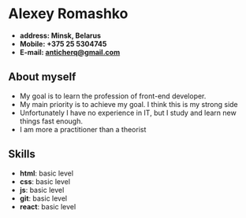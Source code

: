 # Alexey Romashko
* **address: Minsk, Belarus**
* **Mobile:  +375 25 5304745**
* **E-mail:  anticherq@gmail.com**

## About myself

* My goal is to learn the profession of front-end developer.
* My main priority is to achieve my goal. I think this is my strong side 
* Unfortunately I have no experience in IT, but I study and learn new things fast enough.
* I am more a practitioner than a theorist

## Skills

* **html**:  basic level
* **css**:   basic level
* **js**:    basic level
* **git**:   basic level
* **react**: basic level